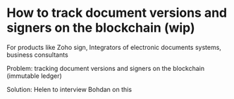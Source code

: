 # How to track document versions and signers on the blockchain \(wip\)

For products like Zoho sign, Integrators of electronic documents systems, business consultants

Problem: tracking document versions and signers on the blockchain \(immutable ledger\)

Solution: Helen to interview Bohdan on this  


